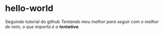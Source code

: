 # hello-world
Seguindo tutorial do github
*Tentando meu melhor para seguir com o melhor de mim, o que importa é a **tentativa**.*
